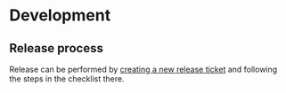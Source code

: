 # Development

## Release process

Release can be performed by [creating a new release ticket][new-release-ticket] and following the steps in the checklist there.

[new-release-ticket]: https://github.com/coreos/afterburn/issues/new?labels=kind/release&template=release-checklist.md
